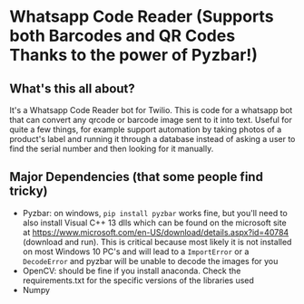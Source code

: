 # Whatsapp Code Reader (Supports both Barcodes and QR Codes Thanks to the power of Pyzbar!)

## What's this all about?

It's a Whatsapp Code Reader bot for Twilio. This is code for a whatsapp bot that can convert any qrcode or barcode image sent to it into text. Useful for quite a few things, for example support automation by taking photos of a product's label and running it through a database instead of asking a user to find the serial number and then looking for it manually.

## Major Dependencies (that some people find tricky)

- Pyzbar: on windows, ```pip install pyzbar``` works fine, but you'll need to also install Visual C++ 13 dlls which can be found on the microsoft site at https://www.microsoft.com/en-US/download/details.aspx?id=40784 (download and run). This is critical because most likely it is not installed on most Windows 10 PC's and will lead to a ```ImportError``` or a ```DecodeError``` and pyzbar will be unable to decode the images for you
- OpenCV: should be fine if you install anaconda. Check the requirements.txt for the specific versions of the libraries used
- Numpy

